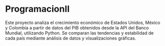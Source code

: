 # ProgramacionII
Este proyecto analiza el crecimiento económico de Estados Unidos, México y Colombia a partir de datos del PIB obtenidos desde la API del Banco Mundial, utilizando Python. Se comparan las tendencias y estabilidad de cada país mediante análisis de datos y visualizaciones gráficas.

